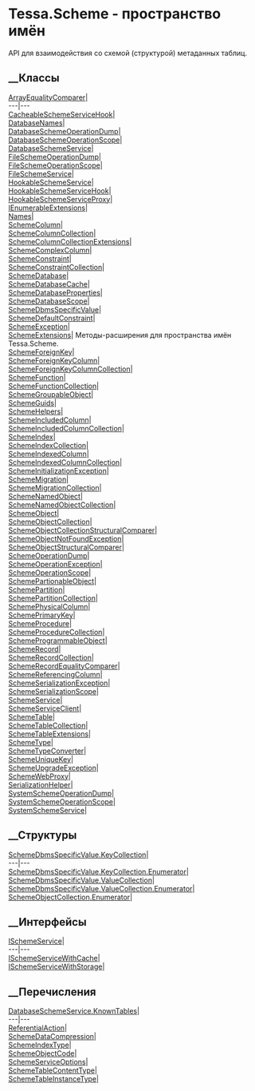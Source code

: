 # Tessa.Scheme - пространство имён
API для взаимодействия со схемой (структурой) метаданных таблиц.
##  __Классы
[ArrayEqualityComparer<T>](T_Tessa_Scheme_ArrayEqualityComparer_1.htm)|  
---|---  
[CacheableSchemeServiceHook](T_Tessa_Scheme_CacheableSchemeServiceHook.htm)|  
[DatabaseNames](T_Tessa_Scheme_DatabaseNames.htm)|  
[DatabaseSchemeOperationDump](T_Tessa_Scheme_DatabaseSchemeOperationDump.htm)|  
[DatabaseSchemeOperationScope](T_Tessa_Scheme_DatabaseSchemeOperationScope.htm)|  
[DatabaseSchemeService](T_Tessa_Scheme_DatabaseSchemeService.htm)|  
[FileSchemeOperationDump](T_Tessa_Scheme_FileSchemeOperationDump.htm)|  
[FileSchemeOperationScope](T_Tessa_Scheme_FileSchemeOperationScope.htm)|  
[FileSchemeService](T_Tessa_Scheme_FileSchemeService.htm)|  
[HookableSchemeService](T_Tessa_Scheme_HookableSchemeService.htm)|  
[HookableSchemeServiceHook](T_Tessa_Scheme_HookableSchemeServiceHook.htm)|  
[HookableSchemeServiceProxy](T_Tessa_Scheme_HookableSchemeServiceProxy.htm)|  
[IEnumerableExtensions](T_Tessa_Scheme_IEnumerableExtensions.htm)|  
[Names](T_Tessa_Scheme_Names.htm)|  
[SchemeColumn](T_Tessa_Scheme_SchemeColumn.htm)|  
[SchemeColumnCollection](T_Tessa_Scheme_SchemeColumnCollection.htm)|  
[SchemeColumnCollectionExtensions](T_Tessa_Scheme_SchemeColumnCollectionExtensions.htm)|  
[SchemeComplexColumn](T_Tessa_Scheme_SchemeComplexColumn.htm)|  
[SchemeConstraint](T_Tessa_Scheme_SchemeConstraint.htm)|  
[SchemeConstraintCollection](T_Tessa_Scheme_SchemeConstraintCollection.htm)|  
[SchemeDatabase](T_Tessa_Scheme_SchemeDatabase.htm)|  
[SchemeDatabaseCache](T_Tessa_Scheme_SchemeDatabaseCache.htm)|  
[SchemeDatabaseProperties](T_Tessa_Scheme_SchemeDatabaseProperties.htm)|  
[SchemeDatabaseScope](T_Tessa_Scheme_SchemeDatabaseScope.htm)|  
[SchemeDbmsSpecificValue<T>](T_Tessa_Scheme_SchemeDbmsSpecificValue_1.htm)|  
[SchemeDefaultConstraint](T_Tessa_Scheme_SchemeDefaultConstraint.htm)|  
[SchemeException](T_Tessa_Scheme_SchemeException.htm)|  
[SchemeExtensions](T_Tessa_Scheme_SchemeExtensions.htm)|  Методы-расширения
для пространства имён Tessa.Scheme.  
[SchemeForeignKey](T_Tessa_Scheme_SchemeForeignKey.htm)|  
[SchemeForeignKeyColumn](T_Tessa_Scheme_SchemeForeignKeyColumn.htm)|  
[SchemeForeignKeyColumnCollection](T_Tessa_Scheme_SchemeForeignKeyColumnCollection.htm)|  
[SchemeFunction](T_Tessa_Scheme_SchemeFunction.htm)|  
[SchemeFunctionCollection](T_Tessa_Scheme_SchemeFunctionCollection.htm)|  
[SchemeGroupableObject](T_Tessa_Scheme_SchemeGroupableObject.htm)|  
[SchemeGuids](T_Tessa_Scheme_SchemeGuids.htm)|  
[SchemeHelpers](T_Tessa_Scheme_SchemeHelpers.htm)|  
[SchemeIncludedColumn](T_Tessa_Scheme_SchemeIncludedColumn.htm)|  
[SchemeIncludedColumnCollection](T_Tessa_Scheme_SchemeIncludedColumnCollection.htm)|  
[SchemeIndex](T_Tessa_Scheme_SchemeIndex.htm)|  
[SchemeIndexCollection](T_Tessa_Scheme_SchemeIndexCollection.htm)|  
[SchemeIndexedColumn](T_Tessa_Scheme_SchemeIndexedColumn.htm)|  
[SchemeIndexedColumnCollection](T_Tessa_Scheme_SchemeIndexedColumnCollection.htm)|  
[SchemeInitializationException](T_Tessa_Scheme_SchemeInitializationException.htm)|  
[SchemeMigration](T_Tessa_Scheme_SchemeMigration.htm)|  
[SchemeMigrationCollection](T_Tessa_Scheme_SchemeMigrationCollection.htm)|  
[SchemeNamedObject](T_Tessa_Scheme_SchemeNamedObject.htm)|  
[SchemeNamedObjectCollection<T>](T_Tessa_Scheme_SchemeNamedObjectCollection_1.htm)|  
[SchemeObject](T_Tessa_Scheme_SchemeObject.htm)|  
[SchemeObjectCollection<T>](T_Tessa_Scheme_SchemeObjectCollection_1.htm)|  
[SchemeObjectCollectionStructuralComparer<T>](T_Tessa_Scheme_SchemeObjectCollectionStructuralComparer_1.htm)|  
[SchemeObjectNotFoundException](T_Tessa_Scheme_SchemeObjectNotFoundException.htm)|  
[SchemeObjectStructuralComparer<T>](T_Tessa_Scheme_SchemeObjectStructuralComparer_1.htm)|  
[SchemeOperationDump](T_Tessa_Scheme_SchemeOperationDump.htm)|  
[SchemeOperationException](T_Tessa_Scheme_SchemeOperationException.htm)|  
[SchemeOperationScope](T_Tessa_Scheme_SchemeOperationScope.htm)|  
[SchemePartionableObject](T_Tessa_Scheme_SchemePartionableObject.htm)|  
[SchemePartition](T_Tessa_Scheme_SchemePartition.htm)|  
[SchemePartitionCollection](T_Tessa_Scheme_SchemePartitionCollection.htm)|  
[SchemePhysicalColumn](T_Tessa_Scheme_SchemePhysicalColumn.htm)|  
[SchemePrimaryKey](T_Tessa_Scheme_SchemePrimaryKey.htm)|  
[SchemeProcedure](T_Tessa_Scheme_SchemeProcedure.htm)|  
[SchemeProcedureCollection](T_Tessa_Scheme_SchemeProcedureCollection.htm)|  
[SchemeProgrammableObject](T_Tessa_Scheme_SchemeProgrammableObject.htm)|  
[SchemeRecord](T_Tessa_Scheme_SchemeRecord.htm)|  
[SchemeRecordCollection](T_Tessa_Scheme_SchemeRecordCollection.htm)|  
[SchemeRecordEqualityComparer](T_Tessa_Scheme_SchemeRecordEqualityComparer.htm)|  
[SchemeReferencingColumn](T_Tessa_Scheme_SchemeReferencingColumn.htm)|  
[SchemeSerializationException](T_Tessa_Scheme_SchemeSerializationException.htm)|  
[SchemeSerializationScope](T_Tessa_Scheme_SchemeSerializationScope.htm)|  
[SchemeService](T_Tessa_Scheme_SchemeService.htm)|  
[SchemeServiceClient](T_Tessa_Scheme_SchemeServiceClient.htm)|  
[SchemeTable](T_Tessa_Scheme_SchemeTable.htm)|  
[SchemeTableCollection](T_Tessa_Scheme_SchemeTableCollection.htm)|  
[SchemeTableExtensions](T_Tessa_Scheme_SchemeTableExtensions.htm)|  
[SchemeType](T_Tessa_Scheme_SchemeType.htm)|  
[SchemeTypeConverter](T_Tessa_Scheme_SchemeTypeConverter.htm)|  
[SchemeUniqueKey](T_Tessa_Scheme_SchemeUniqueKey.htm)|  
[SchemeUpgradeException](T_Tessa_Scheme_SchemeUpgradeException.htm)|  
[SchemeWebProxy](T_Tessa_Scheme_SchemeWebProxy.htm)|  
[SerializationHelper](T_Tessa_Scheme_SerializationHelper.htm)|  
[SystemSchemeOperationDump](T_Tessa_Scheme_SystemSchemeOperationDump.htm)|  
[SystemSchemeOperationScope](T_Tessa_Scheme_SystemSchemeOperationScope.htm)|  
[SystemSchemeService](T_Tessa_Scheme_SystemSchemeService.htm)|  
## __Структуры
[SchemeDbmsSpecificValue<T>.KeyCollection](T_Tessa_Scheme_SchemeDbmsSpecificValue_1_KeyCollection.htm)|  
---|---  
[SchemeDbmsSpecificValue<T>.KeyCollection.Enumerator](T_Tessa_Scheme_SchemeDbmsSpecificValue_1_KeyCollection_Enumerator.htm)|  
[SchemeDbmsSpecificValue<T>.ValueCollection](T_Tessa_Scheme_SchemeDbmsSpecificValue_1_ValueCollection.htm)|  
[SchemeDbmsSpecificValue<T>.ValueCollection.Enumerator](T_Tessa_Scheme_SchemeDbmsSpecificValue_1_ValueCollection_Enumerator.htm)|  
[SchemeObjectCollection<T>.Enumerator](T_Tessa_Scheme_SchemeObjectCollection_1_Enumerator.htm)|  
## __Интерфейсы
[ISchemeService](T_Tessa_Scheme_ISchemeService.htm)|  
---|---  
[ISchemeServiceWithCache](T_Tessa_Scheme_ISchemeServiceWithCache.htm)|  
[ISchemeServiceWithStorage](T_Tessa_Scheme_ISchemeServiceWithStorage.htm)|  
## __Перечисления
[DatabaseSchemeService.KnownTables](T_Tessa_Scheme_DatabaseSchemeService_KnownTables.htm)|  
---|---  
[ReferentialAction](T_Tessa_Scheme_ReferentialAction.htm)|  
[SchemeDataCompression](T_Tessa_Scheme_SchemeDataCompression.htm)|  
[SchemeIndexType](T_Tessa_Scheme_SchemeIndexType.htm)|  
[SchemeObjectCode](T_Tessa_Scheme_SchemeObjectCode.htm)|  
[SchemeServiceOptions](T_Tessa_Scheme_SchemeServiceOptions.htm)|  
[SchemeTableContentType](T_Tessa_Scheme_SchemeTableContentType.htm)|  
[SchemeTableInstanceType](T_Tessa_Scheme_SchemeTableInstanceType.htm)|
